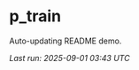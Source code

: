 # p_train

Auto-updating README demo.

<!--START_SECTION:status-->
_Last run: 2025-09-01 03:43 UTC_
<!--END_SECTION:status-->



















































































































































































































































